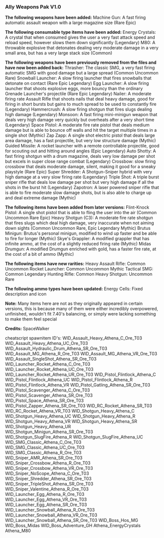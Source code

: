 ### Ally Weapons Pak V1.0

**The following weapons have been added:**
Machine Gun: A fast firing automatic assault weapon with a large magazine size (Rare Epic)

**The following consumable type items have been added:**
Energy Crystals: A crystal that when consumed gives the user a very fast attack speed and reload speed, however slows them down significantly (Legendary)
M80: A throwable explosive that detonates dealing very moderate damage in a very small area, but has a very large stack size (Common)

**The following weapons have been previously removed from the files and have now been added back:**
Thrasher: The classic SMG, a very fast firing automatic SMG with good damage but a large spread (Common Uncommon Rare)
Snowball Launcher: A slow firing launcher that fires snowballs that detonate on contact (Rare Epic Legendary)
Egg Launcher: A slow firing launcher that shoots explosive eggs, more bouncy than the ordinary Grenade Launcher's projectile (Rare Epic Legendary)
Nailer: A moderate firing rate Assault Rifle that shoots nails that deal heavy damage, good for firing in short bursts but gains to much spread to be used to constantly fire (Legendary)
Hammercrush: A slow firing shotgun that fires slugs dealing high damage (Legendary)
Monsoon: A fast firing mini-minigun weapon that deals very high damage very quickly but overheats after a very short time (Legendary)
Space Pistol: A moderate fire rate pistol that deals medium damage but is able to bounce off walls and hit the target multiple times in a single shot (Mythic)
Zap Zapp: A single shot electric pistol that deals large area damage, has a fast projectile, but very low structure damage (Mythic)
Guided Missile: A rocket launcher with a remote controllable projectile, good for scouting out and hitting around angles (Epic Legendary)
Auto Shotty: A fast firing shotgun with a drum magazine, deals very low damage per shot but excels in super close range combat (Legendary)
Crossbow: slow firing crossbow that deals moderate damage, silent, making it good for a sneaky playstyle (Rare Epic)
Super Shredder: A Shotgun-Sniper hybrid with very high damage at a very slow firing rate (Legendary)
Triple Shot: A triple burst sniper rifle that deals low damage per shot but very high damage if all the shots in the burst hit (Legendary)
Zapotron: A laser powered sniper rifle that is able to fire moderate slow damage shots, but is also able to charge up and deal extreme damage (Mythic)

**The following items have been added from later versions:**
Flint-Knock Pistol: A single shot pistol that is able to fling the user into the air (Common Uncommon Rare Epic)
Heavy Shotgun (C3): A moderate fire rate shotgun that fires slugs which deal high damage, very inaccurate when not aiming down sights (Common Uncommon Rare, Epic Legendary Mythic)
Brutus Minigun: Brutus's personal minigun, modified to wind up faster and be able to fire for longer (Mythic)
Skye's Grappler: A modified grappler that has infinite ammo, at the cost of a slightly reduced firing rate (Mythic)
Midas Drumgun: A modified Drumgun enriched with gold, has a faster fire rate, at the cost of a bit of ammo (Mythic)

**The following items have new rarities:**
Heavy Assault Rifle: Common Uncommon
Rocket Launcher: Common Uncommon Mythic
Tactical SMG: Common Legendary
Hunting Rifle: Common
Heavy Shotgun: Uncommon Rare

**The following ammo types have been updated:**
Energy Cells: Fixed description and icon

**Note:**
Many items here are not as they originally appeared in certain versions, this is because many of them were either incredibly overpowered, unfinished, wouldn't fit 7.40's balancing, or simply were lacking something to make them feel special

**Credits:**
SpaceWalker

cheatscript spawnitem ID's:
WID_Assault_Heavy_Athena_C_Ore_T03
WID_Assault_Heavy_Athena_UC_Ore_T03
WID_Assault_Hydraulic_Drum_Athena_SR_Ore_T03
WID_Assault_MG_Athena_R_Ore_T03
WID_Assault_MG_Athena_VR_Ore_T03
WID_Assault_SingleShot_Athena_SR_Ore_T03
WID_Launcher_Rocket_Athena_C_Ore_T03
WID_Launcher_Rocket_Athena_UC_Ore_T03
WID_Launcher_Rocket_Athena_UR_Ore_T03
WID_Pistol_Flintlock_Athena_C
WID_Pistol_Flintlock_Athena_UC
WID_Pistol_Flintlock_Athena_R
WID_Pistol_Flintlock_Athena_VR
WID_Pistol_Gatling_Athena_SR_Ore_T03
WID_Pistol_Scavenger_Athena_C_Ore_T03
WID_Pistol_Scavenger_Athena_SR_Ore_T03
WID_Pistol_Space_Athena_SR_Ore_T03
WID_Pistol_Zapper_Athena_SR_Ore_T03
WID_RC_Rocket_Athena_SR_T03
WID_RC_Rocket_Athena_VR_T03
WID_Shotgun_Heavy_Athena_C
WID_Shotgun_Heavy_Athena_UC
WID_Shotgun_Heavy_Athena_R
WID_Shotgun_Heavy_Athena_VR
WID_Shotgun_Heavy_Athena_SR
WID_Shotgun_Heavy_Athena_UR
WID_Shotgun_Minigun_Athena_SR_Ore_T03
WID_Shotgun_SlugFire_Athena_R
WID_Shotgun_SlugFire_Athena_UC
WID_SMG_Classic_Athena_C_Ore_T03
WID_SMG_Classic_Athena_UC_Ore_T03
WID_SMG_Classic_Athena_R_Ore_T03
WID_Sniper_AMR_Athena_SR_Ore_T03
WID_Sniper_Crossbow_Athena_R_Ore_T03
WID_Sniper_Crossbow_Athena_VR_Ore_T03
WID_Sniper_NoScope_Athena_C_Ore_T03
WID_Sniper_Shredder_Athena_SR_Ore_T03
WID_Sniper_TripleShot_Athena_SR_Ore_T03
WID_Sniper_Valentine_Athena_R_Ore_T03
WID_Launcher_Egg_Athena_R_Ore_T03
WID_Launcher_Egg_Athena_VR_Ore_T03
WID_Launcher_Egg_Athena_SR_Ore_T03
WID_Launcher_Snowball_Athena_R_Ore_T03
WID_Launcher_Snowball_Athena_VR_Ore_T03
WID_Launcher_Snowball_Athena_SR_Ore_T03
WID_Boss_Hos_MG
WID_Boss_Midas
WID_Boss_Adventure_GH
Athena_EnergyCrystals
Athena_M80